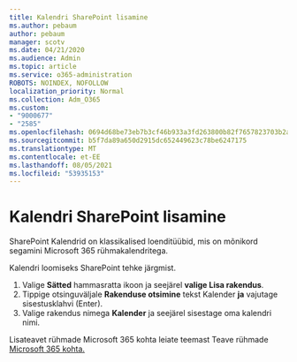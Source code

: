 ```yaml
---
title: Kalendri SharePoint lisamine
ms.author: pebaum
author: pebaum
manager: scotv
ms.date: 04/21/2020
ms.audience: Admin
ms.topic: article
ms.service: o365-administration
ROBOTS: NOINDEX, NOFOLLOW
localization_priority: Normal
ms.collection: Adm_O365
ms.custom:
- "9000677"
- "2585"
ms.openlocfilehash: 0694d68be73eb7b3cf46b933a3fd263800b82f7657823703b2a6bf175eca6409
ms.sourcegitcommit: b5f7da89a650d2915dc652449623c78be6247175
ms.translationtype: MT
ms.contentlocale: et-EE
ms.lasthandoff: 08/05/2021
ms.locfileid: "53935153"
---
```

# <a name="add-a-sharepoint-calendar"></a>Kalendri SharePoint lisamine

SharePoint Kalendrid on klassikalised loenditüübid, mis on mõnikord segamini Microsoft 365 rühmakalendritega.
 
Kalendri loomiseks SharePoint tehke järgmist.
 
1.  Valige **Sätted** hammasratta ikoon ja seejärel **valige Lisa rakendus**.
2.  Tippige otsinguväljale **Rakenduse otsimine** tekst Kalender **ja** vajutage sisestusklahvi (Enter).
3.  Valige rakendus nimega **Kalender** ja seejärel sisestage oma kalendri nimi.

Lisateavet rühmade Microsoft 365 kohta leiate teemast Teave rühmade [Microsoft 365 kohta.](https://support.office.com/article/Learn-about-Office-365-groups-b565caa1-5c40-40ef-9915-60fdb2d97fa2)

